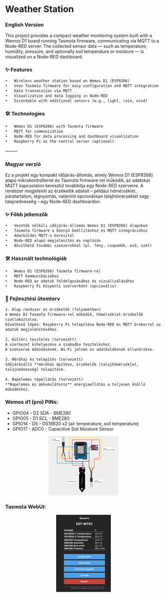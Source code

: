 # Weather Station

### English Version

This project provides a compact weather monitoring system built with a Wemos D1 board running Tasmota firmware, communicating via MQTT to a Node-RED server.
The collected sensor data — such as temperature, humidity, pressure, and optionally soil temperature or moisture — is visualized on a Node-RED dashboard.

### ✨ Features
	•	Wireless weather station based on Wemos D1 (ESP8266)
	•	Uses Tasmota firmware for easy configuration and MQTT integration
	•	Data transmission via MQTT
	•	Visualization and data logging in Node-RED
	•	Extendable with additional sensors (e.g., light, rain, wind)

### 🛠️ Technologies
	•	Wemos D1 (ESP8266) with Tasmota firmware
	•	MQTT for communication
	•	Node-RED for data processing and dashboard visualization
	•	Raspberry Pi as the central server (optional)

⸻

### Magyar verzió

Ez a projekt egy kompakt időjárás-állomás, amely Wemos D1 (ESP8266) alapú mikrokontrollerrel és Tasmota firmware-rel működik, az adatokat MQTT kapcsolaton keresztül továbbítja egy Node-RED szerverre.
A rendszer megjeleníti az érzékelők adatait – például hőmérséklet, páratartalom, légnyomás, valamint opcionálisan talajhőmérséklet vagy talajnedvesség – egy Node-RED dashboardon.

### ✨ Főbb jellemzők
	•	Vezeték nélküli időjárás-állomás Wemos D1 (ESP8266) alapokon
	•	Tasmota firmware a könnyű beállításhoz és MQTT integrációhoz
	•	Adatküldés MQTT-n keresztül
	•	Node-RED alapú megjelenítés és naplózás
	•	Bővíthető további szenzorokkal (pl. fény, csapadék, eső, szél)

### 🛠️ Használt technológiák
	•	Wemos D1 (ESP8266) Tasmota firmware-rel
	•	MQTT kommunikációhoz
	•	Node-RED az adatok feldolgozásához és vizualizálásához
	•	Raspberry Pi központi szerverként (opcionális)

### 📅 Fejlesztési ütemterv

	1. Alap rendszer és érzékelők (folyamatban)
	A Wemos D1 Tasmota firmware-rel működik, hőmérséklet-érzékelők csatlakoztatva.  
	Következő lépés: Raspberry Pi telepítése Node-RED és MQTT brokerrel az adatok megjelenítéséhez.

	2. Kültéri tesztelés (tervezett)  
	A szerkezet kihelyezése a szabadba teszteléshez.  
	A szenzorok működésének, Wi-Fi jelnek és adatküldésnek ellenőrzése.

	3. Mérőház és telepítés (tervezett)
	Időjárásálló **mérőház építése, érzékelők (talajhőmérséklet, talajnedvesség) telepítése.

	4. Napelemes tápellátás (tervezett)
	**Napelemes és akkumulátoros** energiaellátás a teljesen önálló működéshez.


### Wemos d1 (pro) PINs:

- GPIO04 - D2 SDA - BME280
- GPIO05 - D1 SCL - BME280
- GPIO14 - D5     -	DS18B20 x2 (air temperature, soil temperature)
- GPIO17 - ADC0   -	Capacitive Soil Moisture Sensor

<p align="center">
  <img src="screenshots/wemosd1/WeatherStationCircuit.jpg" width="45%">
</p>

### Tasmota WebUI:
<p align="center">
  <img src="screenshots/Tasmota/WebUIstartpage.png" width="35%">
</p>
